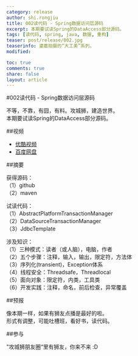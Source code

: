 ```yaml
---
category: release
author: shi.rongjiu
title: 002读代码 - Spring数据访问层源码
excerpt: 本期要试读Spring的DataAccess部分源码。
tags: [读代码, spring, java, 数据, 重构]
teaser: post/release/002.jpg
teaserinfo: 鎏嘉拍摄的“大工美”系列。
modified: 

toc: true
comments: true
share: false
layout: article
---
```


#002读代码 - Spring数据访问层源码

不等，不靠，有囧，有料。攻城狮，建造世界。  
本期要试读Spring的DataAccess部分源码。  

##视频

  * [优酷视频](http://v.youku.com/v_show/id_XNzY2NDI0ODc2.html)
  * [百度网盘](http://pan.baidu.com/share/link?shareid=3935315343&uk=1380913564&fid=883715235375715)

##摘要

获得源码：  
（1）github  
（2）maven  

试读代码：  
（1）AbstractPlatformTransactionManager  
（2）DataSourceTransactionManager  
（3）JdbcTemplate  

涉及知识：  
（1）三种模式：读者（或人脑），电脑，作者  
（2）五个步骤：注释，输入，输出，限定符，方法体  
（3）序列化(transient)，Exception体系  
（4）线程安全：Threadsafe，Threadlocal  
（5）面向对象：限定符，内类，工具类  
（6）开发实践：注释，命名，前后检查，异常覆盖  

##预报

像本期一样，如果有狮友点播是最好的啦。  
形式有调整，可能吐槽班，看好书，读代码。  

##参与

"攻城狮朋友圈“里有狮友，你来不来 :D  
